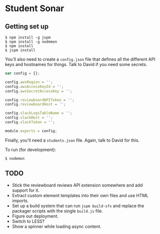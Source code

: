 Student Sonar
=============

Getting set up
--------------
```
$ npm install -g jspm
$ npm install -g nodemon
$ npm install
$ jspm install
```

You'll also need to create a `config.json` file that defines all the different
API keys and hostnames for things. Talk to David if you need some secrets.
```javascript
var config = {};

config.awsRegion = '';
config.awsAccessKeyId = '';
config.awsSecretAccessKey = '';

config.reviewboardAPIToken = '';
config.reviewboardHost = '';

config.slackLogsTableName = '';
config.slackHost = '';
config.slackToken = '';

module.exports = config;
```

Finally, you'll need a `students.json` file. Again, talk to David for this.

To run (for development):
```
$ nodemon
```


TODO
----
* Stick the reviewboard reviews API extension somewhere and add support for it.
* Extract custom element templates into their own files and use HTML imports.
* Set up a build system that can run `jspm build-sfx` and replace the packager
  scripts with the single `build.js` file.
* Figure out deployment.
* Switch to LESS?
* Show a spinner while loading async content.
